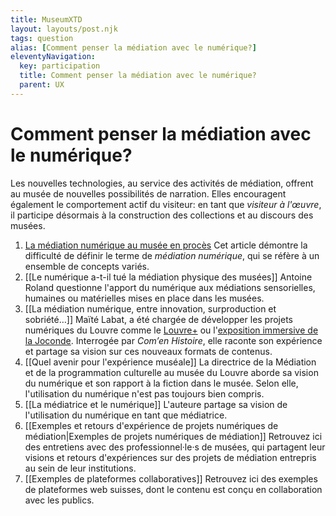 ```yaml
---
title: MuseumXTD
layout: layouts/post.njk
tags: question
alias: [Comment penser la médiation avec le numérique?]
eleventyNavigation:
  key: participation
  title: Comment penser la médiation avec le numérique?
  parent: UX
---
```

# **Comment penser la médiation avec le numérique**?
Les nouvelles technologies, au service des activités de médiation, offrent au musée de nouvelles possibilités de narration. Elles encouragent également le comportement actif du visiteur: en tant que *visiteur à l'œuvre*, il participe désormais à la construction des collections et au discours des musées. 

1. [La médiation numérique au musée en procès](https://doi.org/10.4000/rfsic.5592)
   Cet article démontre la difficulté de définir le terme de *médiation numérique*, qui se réfère à un ensemble de concepts variés.
2. [[Le numérique a-t-il tué la médiation physique des musées]]
   Antoine Roland questionne l'apport du numérique aux médiations sensorielles, humaines ou matérielles mises en place dans les musées.
4. [[La médiation numérique, entre innovation, surproduction et sobriété…]]
   Maïté Labat, a été chargée de développer les projets numériques du Louvre comme le [Louvre+](https://www.louvre.fr/louvreplus) ou l'[exposition immersive de la Joconde](https://www.grandpalais.fr/fr/evenement/la-joconde-exposition-immersive). Interrogée par *Com’en Histoire*, elle raconte son expérience et partage sa vision sur ces nouveaux formats de contenus.
4. [[Quel avenir pour l'expérience muséale]]
   La directrice de la Médiation et de la programmation culturelle au musée du Louvre aborde sa vision du numérique et son rapport à la fiction dans le musée. Selon elle, l'utilisation du numérique n'est pas toujours bien compris.
6. [[La médiatrice et le numérique]]
   L'auteure partage sa vision de l'utilisation du numérique en tant que médiatrice. 
5. [[Exemples et retours d'expérience de projets numériques de médiation|Exemples de projets numériques de médiation]] 
   Retrouvez ici des entretiens avec des professionnel·le·s de musées, qui partagent leur visions et retours d'expériences sur des projets de médiation entrepris au sein de leur institutions.  
6. [[Exemples de plateformes collaboratives]]
   Retrouvez ici des exemples de plateformes web suisses, dont le contenu est conçu en collaboration avec les publics. 

